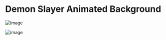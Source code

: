 # Demon Slayer Animated Background

![image](https://github.com/ElGatoFiestero/TutorialTemasNintendoSwitch/assets/159089859/729a1e6a-94b7-4fad-a27e-09fa3a8dc9e5)

![image](https://github.com/ElGatoFiestero/TutorialTemasNintendoSwitch/assets/159089859/f88dd948-7e73-46b2-8f2e-a30eb146cbc3)
